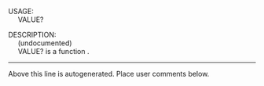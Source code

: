 USAGE:  
&nbsp;&nbsp;&nbsp;&nbsp;&nbsp;VALUE?&nbsp;&nbsp;  
  
DESCRIPTION:  
&nbsp;&nbsp;&nbsp;&nbsp;&nbsp;(undocumented)  
&nbsp;&nbsp;&nbsp;&nbsp;&nbsp;VALUE?&nbsp;is&nbsp;a&nbsp;function&nbsp;.  
___
Above this line is autogenerated. Place user comments below.